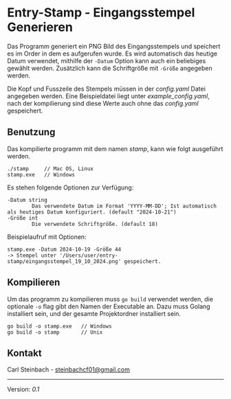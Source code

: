 # Entry-Stamp - Eingangsstempel Generieren

Das Programm generiert ein PNG Bild des Eingangsstempels und speichert es im Order in dem es aufgerufen wurde.
Es wird automatisch das heutige Datum verwendet, mithilfe der `-Datum` Option kann auch ein beliebiges gewählt werden. Zusätzlich kann die Schriftgröße mit `-Größe` angegeben werden.

Die Kopf und Fusszeile des Stempels müssen in der _config.yaml_ Datei angegeben werden. Eine Beispieldatei liegt unter _example_config.yaml_, nach der kompilierung sind diese Werte auch ohne das _config.yaml_ gespeichert.

## Benutzung

Das kompilierte programm mit dem namen _stamp_, kann wie folgt ausgeführt werden.
    
    ./stamp     // Mac OS, Linux
    stamp.exe   // Windows

Es stehen folgende Optionen zur Verfügung:

    -Datum string
            Das verwendete Datum im Format 'YYYY-MM-DD'; Ist automatisch als heutiges Datum konfiguriert. (default "2024-10-21")
    -Größe int
            Die verwendete Schriftgröße. (default 18)

Beispielaufruf mit Optionen:

    stamp.exe -Datum 2024-10-19 -Größe 44
    -> Stempel unter '/Users/user/entry-stamp/eingangsstempel_19_10_2024.png' gespeichert.


## Kompilieren

Um das programm zu kompilieren muss `go build` verwendet werden, die optionale `-o` flag gibt den Namen der Executable an.
Dazu muss Golang installiert sein, und der gesamte Projektordner installiert sein. 

    go build -o stamp.exe   // Windows
    go build -o stamp       // Unix


## Kontakt

Carl Steinbach - steinbachcf01@gmail.com

---

Version: _0.1_



